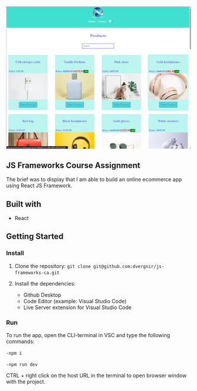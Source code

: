 ![My-image](/readme.png)

## JS Frameworks Course Assignment

The brief was to display that I am able to build an online ecommerce app using React JS Framework.

## Built with

- React

## Getting Started

### Install

1. Clone the repository:
   `git clone git@github.com:dvergnir/js-frameworks-ca.git`

2. Install the dependencies:
   - Github Desktop
   - Code Editor (example: Visual Studio Code)
   - Live Server extension for Visual Studio Code

### Run

To run the app, open the CLI-terminal in VSC and type the following commands:

`-npm i`

`-npm run dev`

CTRL + right click on the host URL in the terminal to open browser window with the project.
